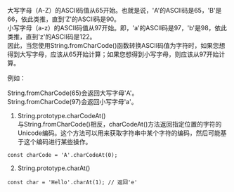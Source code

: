 大写字母（A-Z）的ASCII码值从65开始。也就是说，'A'的ASCII码是65，'B'是66，依此类推，直到'Z'的ASCII码是90。  
小写字母（a-z）的ASCII码值从97开始。即，'a'的ASCII码是97，'b'是98，依此类推，直到'z'的ASCII码是122。   
因此，当您使用String.fromCharCode()函数转换ASCII码值为字符时，如果您想得到大写字母，应该从65开始计算；如果您想得到小写字母，则应该从97开始计算。   

例如：   

String.fromCharCode(65)会返回大写字母'A'。   
String.fromCharCode(97)会返回小写字母'a'。  


1. String.prototype.charCodeAt()     
与String.fromCharCode()相反，charCodeAt()方法返回指定位置的字符的Unicode编码。这个方法可以用来获取字符串中某个字符的编码，然后可能基于这个编码进行某些操作。
```code
const charCode = 'A'.charCodeAt(0); 
```

2. String.prototype.charAt()
```code
const char = 'Hello'.charAt(1); // 返回'e'
```
